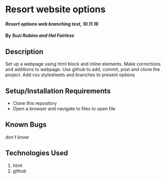 # Resort website options

#### _Resort options web branching test, 10.11.16_

#### By _**Suzi Rubino and Hal Fairless**_

## Description

Set up a webpage using html block and inline elements. Make corrections and additions to webpage. Use github to add, commit, post and clone the project. Add css stylesheets and branches to present options

## Setup/Installation Requirements

* Clone this repository
* Open a browser and navigate to files to open file


## Known Bugs

_don't know_


## Technologies Used

1. html
2. github
